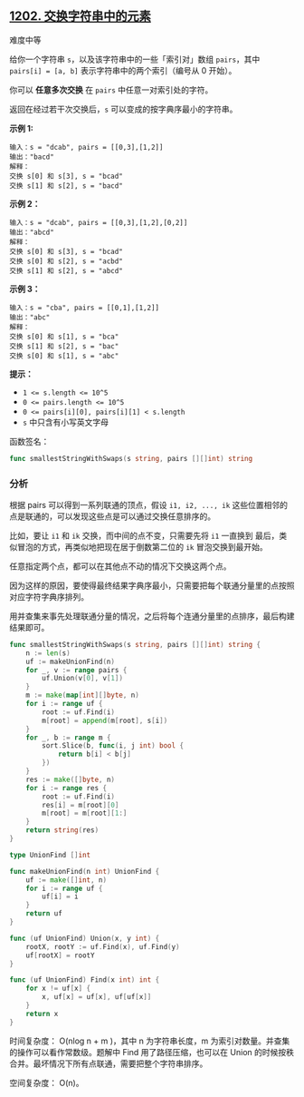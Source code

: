 ## [1202. 交换字符串中的元素](https://leetcode-cn.com/problems/smallest-string-with-swaps/)

难度中等

给你一个字符串 `s`，以及该字符串中的一些「索引对」数组 `pairs`，其中 `pairs[i] = [a, b]` 表示字符串中的两个索引（编号从 0 开始）。

你可以 **任意多次交换** 在 `pairs` 中任意一对索引处的字符。

返回在经过若干次交换后，`s` 可以变成的按字典序最小的字符串。

 

**示例 1:**

```
输入：s = "dcab", pairs = [[0,3],[1,2]]
输出："bacd"
解释： 
交换 s[0] 和 s[3], s = "bcad"
交换 s[1] 和 s[2], s = "bacd"
```

**示例 2：**

```
输入：s = "dcab", pairs = [[0,3],[1,2],[0,2]]
输出："abcd"
解释：
交换 s[0] 和 s[3], s = "bcad"
交换 s[0] 和 s[2], s = "acbd"
交换 s[1] 和 s[2], s = "abcd"
```

**示例 3：**

```
输入：s = "cba", pairs = [[0,1],[1,2]]
输出："abc"
解释：
交换 s[0] 和 s[1], s = "bca"
交换 s[1] 和 s[2], s = "bac"
交换 s[0] 和 s[1], s = "abc"
```

 

**提示：**

- `1 <= s.length <= 10^5`
- `0 <= pairs.length <= 10^5`
- `0 <= pairs[i][0], pairs[i][1] < s.length`
- `s` 中只含有小写英文字母

函数签名：

```go
func smallestStringWithSwaps(s string, pairs [][]int) string
```

### 分析

根据 pairs 可以得到一系列联通的顶点，假设 `i1, i2, ..., ik` 这些位置相邻的点是联通的，可以发现这些点是可以通过交换任意排序的。

比如，要让 `i1` 和 `ik` 交换，而中间的点不变，只需要先将 `i1` 一直换到 最后，类似冒泡的方式，再类似地把现在居于倒数第二位的 `ik` 冒泡交换到最开始。

任意指定两个点，都可以在其他点不动的情况下交换这两个点。

因为这样的原因，要使得最终结果字典序最小，只需要把每个联通分量里的点按照对应字符字典序排列。

用并查集来事先处理联通分量的情况，之后将每个连通分量里的点排序，最后构建结果即可。

```go
func smallestStringWithSwaps(s string, pairs [][]int) string {
	n := len(s)
	uf := makeUnionFind(n)
	for _, v := range pairs {
		uf.Union(v[0], v[1])
	}
	m := make(map[int][]byte, n)
	for i := range uf {
		root := uf.Find(i)
		m[root] = append(m[root], s[i])
	}
	for _, b := range m {
		sort.Slice(b, func(i, j int) bool {
			return b[i] < b[j]
		})
	}
	res := make([]byte, n)
	for i := range res {
		root := uf.Find(i)
		res[i] = m[root][0]
		m[root] = m[root][1:]
	}
	return string(res)
}

type UnionFind []int

func makeUnionFind(n int) UnionFind {
	uf := make([]int, n)
	for i := range uf {
		uf[i] = i
	}
	return uf
}

func (uf UnionFind) Union(x, y int) {
	rootX, rootY := uf.Find(x), uf.Find(y)
	uf[rootX] = rootY
}

func (uf UnionFind) Find(x int) int {
	for x != uf[x] {
		x, uf[x] = uf[x], uf[uf[x]]
	}
	return x
}
```

时间复杂度： O(nlog n + m )，其中 n 为字符串长度，m 为索引对数量。并查集的操作可以看作常数级。题解中 Find 用了路径压缩，也可以在 Union 的时候按秩合并。最坏情况下所有点联通，需要把整个字符串排序。

空间复杂度： O(n)。